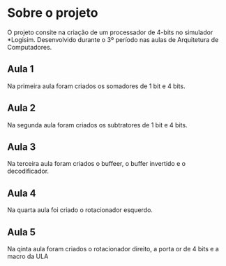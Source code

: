 # Sobre o projeto
O projeto consite na criação de um processador de 4-bits no simulador *Logisim. Desenvolvido durante o 3º período nas aulas de Arquitetura de Computadores. 
## Aula 1
Na primeira aula foram criados os somadores de 1 bit e 4 bits.

## Aula 2
Na segunda aula foram criados os subtratores de 1 bit e 4 bits.

## Aula 3
Na terceira aula foram criados o buffeer, o buffer invertido e o decodificador.

## Aula 4
Na quarta aula foi criado o rotacionador esquerdo.

## Aula 5
Na qinta aula foram criados o rotacionador direito, a porta or de 4 bits e a macro da ULA
